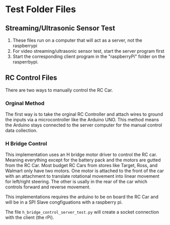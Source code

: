 # Test Folder Files

## Streaming/Ultrasonic Sensor Test

1. These files run on a computer that will act as a server, not the raspberrypi
2. For video streaming/ultrasonic sensor test, start the server program first
3. Start the corresponding client program in the "raspberryPi" folder on the rasperrbypi.

## RC Control Files

There are two ways to manually control the RC Car.

### Orginal Method

The first way is to take the orginal RC Controller and attach wires to ground the inputs via a microcontroller like the Arduino UNO. This method means the Arduino stays connected to the server computer for the manual control data collection.

### H Bridge Control

This implementation uses an H bridge motor driver to control the RC car. Meaning everything except for the battery pack and the motors are gutted from the RC Car. Most budget RC Cars from stores like Target, Ross, and Walmart only have two motors. One motor is attached to the front of the car with an attachment to translate rotational movement into linear movement for left/right steering. The other is usally in the rear of the car which controls forward and reverse movement.

This implementations requires the arduino to be on board the RC Car and will be in a SPI Slave congfiguations with a raspberry pi.

The file `h_bridge_control_server_test.py` will create a socket connection with the client (the rPi).
